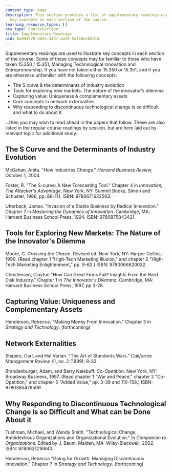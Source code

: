 ```yaml
---
content_type: page
description: This section provides a list of supplementary readings used to illustrate
  key concepts in each section of the course.
learning_resource_types: []
ocw_type: CourseSection
title: Supplementary Readings
uid: 8a994570-db55-34d7-aaf6-5af10ecb8d14
---
```


Supplementary readings are used to illustrate key concepts in each section of the course. Some of these concepts may be familiar to those who have taken 15.350 / 15.351, Managing Technological Innovation and Entrepreneurship. If you have not taken either 15.350 or 15.351, and if you are otherwise unfamiliar with the following concepts:

*   The S curve & the determinants of industry evolution
*   Tools for exploring new markets: The nature of the innovator's dilemma
*   Capturing value: Uniqueness & complementary assets
*   Core concepts in network externalities
*   Why responding to discontinuous technological change is so difficult and what to do about it

...then you may wish to read ahead in the papers that follow. These are also listed in the regular course readings by session, but are here laid out by relevant topic for additional study.

The S Curve and the Determinants of Industry Evolution
------------------------------------------------------

McGahan, Anita. "How Industries Change." _Harvard Business Review_, October 1, 2004.

Foster, R. "The S-curve: A New Forecasting Tool." Chapter 4 in _Innovation, The Attacker's Advantage_. New York, NY: Summit Books, Simon and Schuster, 1986, pp. 88-111. ISBN: 9780671622503.

Utterback, James. "Invasion of a Stable Business by Radical Innovation." Chapter 7 in _Mastering the Dynamics of Innovation_. Cambridge, MA: Harvard Business School Press, 1994. ISBN: 9780875843421.

Tools for Exploring New Markets: The Nature of the Innovator's Dilemma
----------------------------------------------------------------------

Moore, G. _Crossing the Chasm_. Revised ed. New York, NY: Harper Collins, 1999. (Read chapter 1 "High-Tech Marketing Illusion," and chapter 2 "High-Tech Marketing Enlightenment," pp. 9-62.) ISBN: 9780066620022.

Christensen, Clayton "How Can Great Firms Fail? Insights From the Hard Disk Industry." Chapter 1 in _The Innovator's Dilemma_. Cambridge, MA: Harvard Business School Press, 1997, pp 3-28.

Capturing Value: Uniqueness and Complementary Assets
----------------------------------------------------

Henderson, Rebecca. "Making Money From Innovation." Chapter 3 in _Strategy and Technology_. (forthcoming)

Network Externalities
---------------------

Shapiro, Carl, and Hal Varian. "The Art of Standards Wars." _California Management Review_ 41, no. 2 (1999): 8-32.

Brandenburger, Adam, and Barry Nalebuff. _Co-Opetition_. New York, NY: Broadway Business, 1997. (Read chapter 1 "War and Peace," chapter 2 "Co-Opetition," and chapter 5 "Added Value," pp. 3-39 and 110-158.) ISBN: 9780385479509.

Why Responding to Discontinuous Technological Change is so Difficult and What can be Done About it
--------------------------------------------------------------------------------------------------

Tushman, Michael, and Wendy Smith. "Technological Change, Ambidextrous Organizations and Organizational Evolution." In _Companion to Organizations_. Edited by J. Baum. Malden, MA: Wiley-Blackwell, 2002. ISBN: 9780631216940.

Henderson, Rebecca "Going for Growth: Managing Discontinuous Innovation." Chapter 7 in _Strategy and Technology_. (forthcoming)